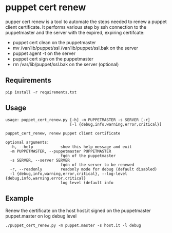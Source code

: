 # puppet cert renew

pupper cert renew is a tool to automate the steps needed to renew a puppet client certificate.
It performs various step by ssh connection to the puppetmaster and the server with the expired, expiring certifcate:

* puppet cert clean on the puppetmaster
* mv /var/lib/puppet/ssl /var/lib/puppet/ssl.bak on the server
* puppet agent -t on the server
* puppet cert sign on the puppetmaster
* rm /var/lib/puppet/ssl.bak on the server (optional)

## Requirements
```
pip install -r requirements.txt
```

## Usage
```
usage: puppet_cert_renew.py [-h] -m PUPPETMASTER -s SERVER [-r]                                                                                                                                                    
                            [-l {debug,info,warning,error,critical}]

puppet_cert_renew, renew puppet client certificate

optional arguments:
  -h, --help            show this help message and exit
  -m PUPPETMASTER, --puppetmaster PUPPETMASTER
                        fqdn of the puppetmaster
  -s SERVER, --server SERVER
                        fqdn of the server to be renewed
  -r, --readonly        readonly mode for debug (default disabled)
  -l {debug,info,warning,error,critical}, --log-level {debug,info,warning,error,critical}
                        log level (default info
```

## Example
Renew the certificate on the host host.it signed on the puppetmaster puppet.master on log debug level
```
./puppet_cert_renew.py -m puppet.master -s host.it -l debug
```
